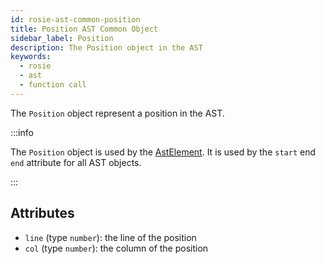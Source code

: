 ```yaml
---
id: rosie-ast-common-position
title: Position AST Common Object
sidebar_label: Position
description: The Position object in the AST
keywords:
  - rosie
  - ast
  - function call
---
```


The `Position` object represent a position in the AST.

:::info

The `Position` object is used by the [AstElement](/docs/rosie/ast/common/rosie-ast-common-astelement).
It is used by the `start` end `end` attribute for all AST objects.

:::

## Attributes

- `line` (type `number`): the line of the position
- `col` (type `number`): the column of the position
